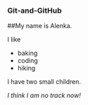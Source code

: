 ### Git-and-GitHub


##My name is Alenka.

I like 
- baking
- coding
- hiking

I have two small children. 

*I think I am no track now!* 

